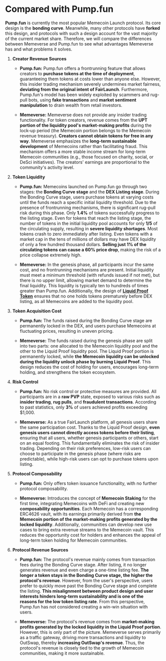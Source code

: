 # Compared with Pump.fun

**Pump.fun** is currently the most popular Memecoin Launch protocol. Its core design is the **bonding curve**. Meanwhile, many other protocols have **forked** this design, and protocols with such a design account for the vast majority of the current market share. Therefore, we will compare the differences between Memeverse and Pump.fun to see what advantages Memeverse has and what problems it solves.

1. **Creator Revenue Sources**
   * **Pump.fun:** Pump.fun offers a frontrunning feature that allows creators to **purchase tokens at the time of deployment**, guaranteeing them tokens at costs lower than anyone else. However, this insider trading mechanism severely undermines market fairness, **deviating from the original intent of FairLaunch**. Furthermore, Pump.fun's model has been widely exploited by scammers and rug-pull bots, using **fake transactions** and **market sentiment manipulation** to drain wealth from retail investors.

   * **Memeverse:** Memeverse does not provide any insider trading functionality. For token creators, revenue comes from the **UPT portion of the liquidity pool's market-making profits** during the lock-up period (the Memecoin portion belongs to the Memecoin revenue treasury). **Creators cannot obtain tokens for free in any way**. Memeverse emphasizes the **long-term sustainable development** of Memecoins rather than facilitating fraud. This mechanism offers a more stable income stream for long-term Memecoin communities (e.g., those focused on charity, social, or DeSci initiatives). The creators' earnings are proportional to the community's activity level.

2. **Token Liquidity**
   * **Pump.fun:** Memecoins launched on Pump.fun go through two stages: the **Bonding Curve stage** and the **DEX Listing stage**. During the Bonding Curve stage, users purchase tokens at varying costs until the funds reach a specific initial liquidity threshold. Due to the presence of frontrunning mechanisms, there is significant rug-pull risk during this phase. Only **1.4%** of tokens successfully progress to the listing stage. Even for tokens that reach the listing stage, the number of tokens in the initial liquidity pool accounts for only **1/5** of the circulating supply, resulting in **severe liquidity shortages**. Most tokens crash to zero immediately after listing. Even tokens with a market cap in the tens of millions of dollars may have DEX liquidity of only a few hundred thousand dollars. **Selling just 1% of the circulating tokens can cause a 60% price drop**, making the risk of a price collapse extremely high.

   * **Memeverse:** In the genesis phase, all participants incur the same cost, and no frontrunning mechanisms are present. Initial liquidity must meet a minimum threshold (with refunds issued if not met), but there is no upper limit, allowing market demand to determine the final liquidity. This liquidity is typically ten to hundreds of times greater than Pump.fun. Additionally, the design of [**Liquid Proof Token**](../fflaunch/liquid-proof-token.md) ensures that no one holds tokens prematurely before DEX listing, as all Memecoins are added to the liquidity pool.

3. **Token Acquisition Cost**
   * **Pump.fun:** The funds raised during the Bonding Curve stage are permanently locked in the DEX, and users purchase Memecoins at fluctuating prices, resulting in uneven pricing.

   * **Memeverse:** The funds raised during the genesis phase are split into two parts: one allocated to the Memecoin liquidity pool and the other to the Liquid Proof liquidity pool. The Liquid Proof portion is permanently locked, while **the Memecoin liquidity can be unlocked during the liquidity unlock phase by burning Liquid Proof**. This design reduces the cost of holding for users, encourages long-term holding, and strengthens the token ecosystem.

4. **Risk Control**
   * **Pump.fun:** No risk control or protective measures are provided. All participants are in a **raw PVP** state, exposed to various risks such as **insider trading**, **rug pulls**, and **fraudulent transactions**. According to past statistics, only **3%** of users achieved profits exceeding $1,000.

   * **Memeverse:** As a true FairLaunch platform, all genesis users share the same participation cost. Thanks to the Liquid Proof design, **even genesis users cannot directly access tokens before their listing**, ensuring that all users, whether genesis participants or others, start on an equal footing. This fundamentally eliminates the risk of insider trading. Depending on their risk preferences, low-risk users can choose to participate in the genesis phase (where risks are predictable), while high-risk users can opt to purchase tokens upon listing.

5. **Protocol Composability**
   * **Pump.fun:** Only offers token issuance functionality, with no further protocol composability.

   * **Memeverse:** Introduces the concept of **Memecoin Staking** for the first time, integrating Memecoins with DeFi and creating new **composability opportunities**. Each Memecoin has a corresponding ERC4626 vault, with its earnings primarily derived from **the Memecoin portion of the market-making profits generated by the locked liquidity**. Additionally, communities can develop new use cases to bring extra revenue streams to the Memecoin vault. This reduces the opportunity cost for holders and enhances the appeal of long-term token holding for Memecoin communities.

6. **Protocol Revenue Sources**
   * **Pump.fun:** The protocol's revenue mainly comes from transaction fees during the Bonding Curve stage. After listing, it no longer generates revenue and even charge a one-time listing fee. **The longer a token stays in the Bonding Curve stage, the higher the protocol's revenue**. However, from the user's perspective, users prefer to quickly move past the Bonding Curve stage and complete the listing. **This misalignment between product design and user interests hinders long-term sustainability and is one of the reasons for the low token listing rate**. From this perspective, Pump.fun has not considered creating a win-win situation with users.

   * **Memeverse:** The protocol's revenue comes from **market-making profits generated by the locked liquidity in the Liquid Proof portion**. However, this is only part of the picture. Memeverse serves primarily as a traffic gateway, driving more transactions and liquidity to OutSwap, thereby **increasing OutSwap's revenue**. Thus, the protocol's revenue is closely tied to the growth of Memecoin communities, making it more sustainable.
